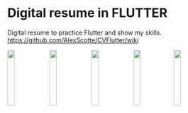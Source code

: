 # Digital resume in FLUTTER

Digital resume to practice Flutter and show my skills.
https://github.com/AlexScotte/CVFlutter/wiki

<img src="https://user-images.githubusercontent.com/53000621/99261145-9a6d9400-281c-11eb-8ecc-881a94a61d57.jpg" width="18%"> <img src="https://user-images.githubusercontent.com/53000621/99261152-9d688480-281c-11eb-9976-ce662a79d8fc.jpg" width="18%"> <img src="https://user-images.githubusercontent.com/53000621/99261161-a0fc0b80-281c-11eb-9436-863a9eac2cbf.jpg" width="18%"> <img src="https://user-images.githubusercontent.com/53000621/99267217-f38cf600-2823-11eb-964b-74e78e688c41.jpg" width="18%"><img src="https://user-images.githubusercontent.com/53000621/99261191-a8bbb000-281c-11eb-86b8-58a38788ecea.jpg" width="18%">
